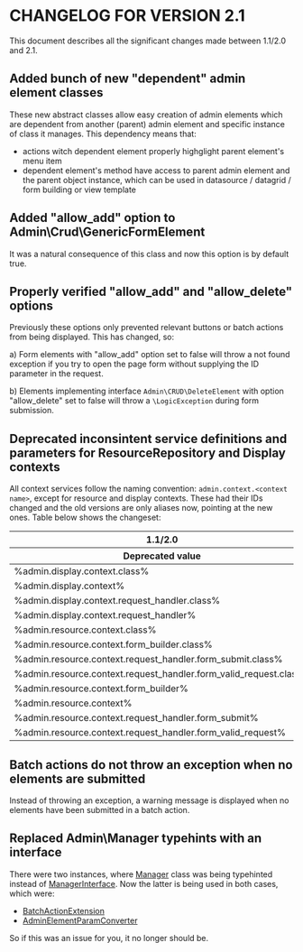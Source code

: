 # CHANGELOG FOR VERSION 2.1

This document describes all the significant changes made between 1.1/2.0 and 2.1.

## Added bunch of new "dependent" admin element classes

These new abstract classes allow easy creation of admin elements which are dependent
from another (parent) admin element and specific instance of class it manages. This
dependency means that:
 - actions witch dependent element properly highglight parent element's menu item
 - dependent element's method have access to parent admin element and the parent object instance,
   which can be used in datasource / datagrid / form building or view template

## Added "allow_add" option to Admin\Crud\GenericFormElement

It was a natural consequence of this class and now this option is by default true.

## Properly verified "allow_add" and "allow_delete" options

Previously these options only prevented relevant buttons or batch actions from
being displayed. This has changed, so:

a) Form elements with "allow_add" option set to false will throw a not found exception
   if you try to open the page form without supplying the ID parameter in the request.

b) Elements implementing interface `Admin\CRUD\DeleteElement` with option
   "allow_delete" set to false will throw a `\LogicException` during form submission.

## Deprecated inconsintent service definitions and parameters for ResourceRepository and Display contexts

All context services follow the naming convention: `admin.context.<context name>`,
except for resource and display contexts. These had their IDs changed and the old
versions are only aliases now, pointing at the new ones. Table below shows the 
changeset:

<table>
    <thead>
        <tr>
            <th>1.1/2.0</th>
            <th>2.1</th>
        </tr>
        <tr>
            <th>Deprecated value</th>
            <th>New value</th>
        </tr>  
    </thead>
    <tbody>
        <tr>
            <td>%admin.display.context.class%</td>
            <td>%admin.context.display.class%</td>
        </tr>
        <tr>
            <td>%admin.display.context%</td>
            <td>%admin.context.display%</td>
        </tr>
        <tr>
            <td>%admin.display.context.request_handler.class%</td>
            <td>%admin.context.display.request_handler.class%</td>
        </tr>
        <tr>
            <td>%admin.display.context.request_handler%</td>
            <td>%admin.context.display.request_handler%</td>
        </tr>
        <tr>
            <td>%admin.resource.context.class%</td>
            <td>%admin.context.resource.class%</td>
        </tr>
        <tr>
            <td>%admin.resource.context.form_builder.class%</td>
            <td>%admin.context.resource.form_builder.class%</td>
        </tr>
        <tr>
            <td>%admin.resource.context.request_handler.form_submit.class%</td>
            <td>%admin.context.resource.request_handler.form_submit.class%</td>
        </tr>
        <tr>
            <td>%admin.resource.context.request_handler.form_valid_request.class%</td>
            <td>%admin.context.resource.request_handler.form_valid_request.class%</td>
        </tr>
        <tr>
            <td>%admin.resource.context.form_builder%</td>
            <td>%admin.context.resource.form_builder%</td>
        </tr>
        <tr>
            <td>%admin.resource.context%</td>
            <td>%admin.context.resource%</td>
        </tr>
        <tr>
            <td>%admin.resource.context.request_handler.form_submit%</td>
            <td>%admin.context.resource.request_handler.form_submit%</td>
        </tr>
        <tr>
            <td>%admin.resource.context.request_handler.form_valid_request%</td>
            <td>%admin.context.resource.request_handler.form_valid_request%</td>
        </tr>
    </tbody>
</table>

## Batch actions do not throw an exception when no elements are submitted

Instead of throwing an exception, a warning message is displayed when no elements
have been submitted in a batch action.

## Replaced Admin\Manager typehints with an interface

There were two instances, where [Manager](Admin/Manager.php) class was
being typehinted instead of [ManagerInterface](Admin/ManagerInterface.php).
Now the latter is being used in both cases, which were:

- [BatchActionExtension](DataGrid/Extension/Admin/ColumnTypeExtension/BatchActionExtension.php)
- [AdminElementParamConverter](Request/ParamConverter/AdminElementParamConverter.php)

So if this was an issue for you, it no longer should be.
